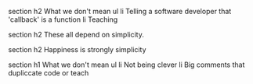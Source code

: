 
section
  h2 What we don't mean
  ul
    li Telling a software developer that 'callback' is a function
    li Teaching


section
  h2 These all depend on simplicity.

section
  h2 Happiness is strongly simplicity

section
  h1 What we don't mean
  ul
    li Not being clever
    li Big comments that dupliccate code or teach